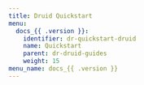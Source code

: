 ```yaml
---
title: Druid Quickstart
menu:
  docs_{{ .version }}:
    identifier: dr-quickstart-druid
    name: Quickstart
    parent: dr-druid-guides
    weight: 15
menu_name: docs_{{ .version }}
---
```

